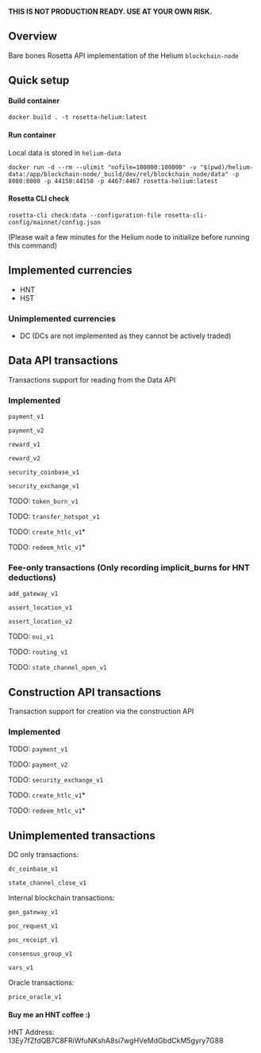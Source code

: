 **THIS IS NOT PRODUCTION READY. USE AT YOUR OWN RISK.**

## Overview
Bare bones Rosetta API implementation of the Helium `blockchain-node`

## Quick setup

#### Build container
```text
docker build . -t rosetta-helium:latest
```

#### Run container
Local data is stored in `helium-data`
```text
docker run -d --rm --ulimit "nofile=100000:100000" -v "$(pwd)/helium-data:/app/blockchain-node/_build/dev/rel/blockchain_node/data" -p 8080:8080 -p 44158:44158 -p 4467:4467 rosetta-helium:latest
```

#### Rosetta CLI check
```text
rosetta-cli check:data --configuration-file rosetta-cli-config/mainnet/config.json
```
(Please wait a few minutes for the Helium node to initialize before running this command)

## Implemented currencies
- HNT
- HST

### Unimplemented currencies
- DC (DCs are not implemented as they cannot be actively traded)

## Data API transactions
Transactions support for reading from the Data API

### Implemented
`payment_v1`

`payment_v2`

`reward_v1`

`reward_v2`

`security_coinbase_v1`

`security_exchange_v1`

TODO: `token_burn_v1`

TODO: `transfer_hotspot_v1`

TODO: `create_htlc_v1`*

TODO: `redeem_htlc_v1`*

### Fee-only transactions (Only recording implicit_burns for HNT deductions)
`add_gateway_v1`

`assert_location_v1`

`assert_location_v2`

TODO: `oui_v1`

TODO: `routing_v1`

TODO: `state_channel_open_v1`


## Construction API transactions
Transaction support for creation via the construction API

### Implemented
TODO: `payment_v1`

TODO: `payment_v2`

TODO: `security_exchange_v1`

TODO: `create_htlc_v1`*

TODO: `redeem_htlc_v1`*


## Unimplemented transactions
DC only transactions:

`dc_coinbase_v1`

`state_channel_close_v1`


Internal blockchain transactions:

`gen_gateway_v1` 

`poc_request_v1`

`poc_receipt_v1`

`consensus_group_v1`

`vars_v1`


Oracle transactions:

`price_oracle_v1`

#### Buy me an HNT coffee :)
HNT Address: 13Ey7fZfdQB7C8FRiWfuNKshA8si7wgHVeMdGbdCkM5gyry7G88
